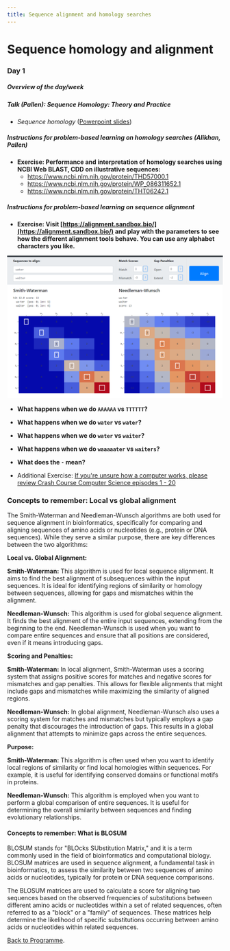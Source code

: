 ```yaml
---
title: Sequence alignment and homology searches
---
```


# Sequence homology and alignment

### Day 1

##### Overview of the day/week 

##### Talk (Pallen):  *Sequence Homology: Theory and Practice*

  -  _Sequence homology_ ([Powerpoint slides](https://github.com/mmbdtp/mmbdtp.github.io/raw/gh-pages/modules/sequence-analysis/_posts/Sequence%20homology_2023.pptx))

##### Instructions for problem-based learning on homology searches (Alikhan, Pallen)

- **Exercise: Performance and interpretation of homology searches using NCBI Web BLAST, CDD on illustrative sequences:**
  - <https://www.ncbi.nlm.nih.gov/protein/THD57000.1>
  - <https://www.ncbi.nlm.nih.gov/protein/WP_086311652.1> 
  - <https://www.ncbi.nlm.nih.gov/protein/THT06242.1> 


#####  Instructions for problem-based learning on sequence alignment

- **Exercise: Visit [https://alignment.sandbox.bio/](https://alignment.sandbox.bio/) and play with the parameters to see how the different alignment tools behave. You can use any alphabet characters you like.**

![WATER VS WAITER](/seq-analysis/image-1.png)

- **What happens when we do `AAAAAA` vs `TTTTTT`?**

- **What happens when we do `water` vs `water`?**

- **What happens when we do `water` vs `waiter`?**

- **What happens when we do `waaaaater` vs `waiters`?**

- **What does the `-` mean?**

- Additional Exercise: [If you're unsure how a computer works, please review Crash Course Computer Science episodes 1 - 20](https://www.youtube.com/watch?v=O5nskjZ_GoI&list=PL8dPuuaLjXtNlUrzyH5r6jN9ulIgZBpdo&index=2)


### Concepts to remember: Local vs global alignment 

The Smith-Waterman and Needleman-Wunsch algorithms are both used for sequence alignment in bioinformatics, specifically for comparing and aligning sequences of amino acids or nucleotides (e.g., protein or DNA sequences). While they serve a similar purpose, there are key differences between the two algorithms:

**Local vs. Global Alignment:**

**Smith-Waterman:** This algorithm is used for local sequence alignment. It aims to find the best alignment of subsequences within the input sequences. It is ideal for identifying regions of similarity or homology between sequences, allowing for gaps and mismatches within the alignment.

**Needleman-Wunsch:** This algorithm is used for global sequence alignment. It finds the best alignment of the entire input sequences, extending from the beginning to the end. Needleman-Wunsch is used when you want to compare entire sequences and ensure that all positions are considered, even if it means introducing gaps.

**Scoring and Penalties:**

**Smith-Waterman:** In local alignment, Smith-Waterman uses a scoring system that assigns positive scores for matches and negative scores for mismatches and gap penalties. This allows for flexible alignments that might include gaps and mismatches while maximizing the similarity of aligned regions.

**Needleman-Wunsch:** In global alignment, Needleman-Wunsch also uses a scoring system for matches and mismatches but typically employs a gap penalty that discourages the introduction of gaps. This results in a global alignment that attempts to minimize gaps across the entire sequences.

**Purpose:**

**Smith-Waterman:** This algorithm is often used when you want to identify local regions of similarity or find local homologies within sequences. For example, it is useful for identifying conserved domains or functional motifs in proteins.

**Needleman-Wunsch:** This algorithm is employed when you want to perform a global comparison of entire sequences. It is useful for determining the overall similarity between sequences and finding evolutionary relationships.

#### Concepts to remember:  What is BLOSUM 

BLOSUM stands for "BLOcks SUbstitution Matrix," and it is a term commonly used in the field of bioinformatics and computational biology. BLOSUM matrices are used in sequence alignment, a fundamental task in bioinformatics, to assess the similarity between two sequences of amino acids or nucleotides, typically for protein or DNA sequence comparisons.

The BLOSUM matrices are used to calculate a score for aligning two sequences based on the observed frequencies of substitutions between different amino acids or nucleotides within a set of related sequences, often referred to as a "block" or a "family" of sequences. These matrices help determine the likelihood of specific substitutions occurring between amino acids or nucleotides within related sequences.



[Back to Programme]({{site.baseurl}}/modules/sequence-analysis/programme/).
